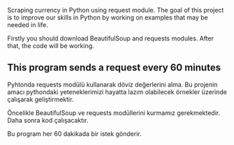 Scraping currency in Python using request module.
The goal of this project is to improve our skills in Python by working on examples that may be needed in life.

Firstly you should download BeautifulSoup and requests modules.
After that, the code will be working.

This program sends a request every 60 minutes
------------------------------------

Pyhtonda requests modülü kullanarak döviz değerlerini alma.
Bu projenin amacı pythondaki yeteneklerimizi hayatta lazım olabilecek örnekler üzerinde çalışarak geliştirmektir.

Öncelikle BeautifulSoup ve requests modüllerini kurmamız gerekmektedir.
Daha sonra kod çalışacaktır.

Bu program her 60 dakikada bir istek gönderir.
